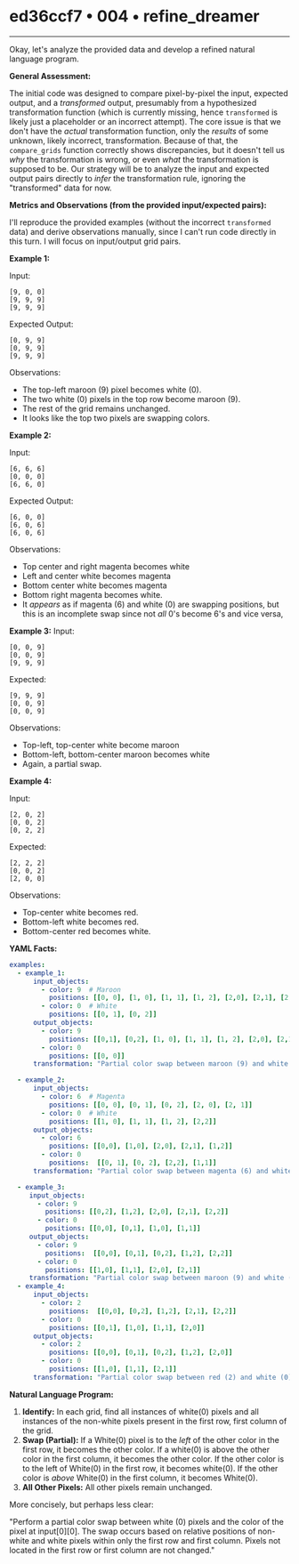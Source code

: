 # ed36ccf7 • 004 • refine_dreamer

---
Okay, let's analyze the provided data and develop a refined natural language program.

**General Assessment:**

The initial code was designed to compare pixel-by-pixel the input, expected output, and a *transformed* output, presumably from a hypothesized transformation function (which is currently missing, hence `transformed` is likely just a placeholder or an incorrect attempt).  The core issue is that we don't have the *actual* transformation function, only the *results* of some unknown, likely incorrect, transformation. Because of that, the `compare_grids` function correctly shows discrepancies, but it doesn't tell us *why* the transformation is wrong, or even *what* the transformation is supposed to be.  Our strategy will be to analyze the input and expected output pairs directly to *infer* the transformation rule, ignoring the "transformed" data for now.

**Metrics and Observations (from the provided input/expected pairs):**

I'll reproduce the provided examples (without the incorrect `transformed` data) and derive observations manually, since I can't run code directly in this turn. I will focus on input/output grid pairs.

**Example 1:**

Input:
```
[9, 0, 0]
[9, 9, 9]
[9, 9, 9]
```
Expected Output:
```
[0, 9, 9]
[0, 9, 9]
[9, 9, 9]
```

Observations:
*   The top-left maroon (9) pixel becomes white (0).
*   The two white (0) pixels in the top row become maroon (9).
*   The rest of the grid remains unchanged.
*   It looks like the top two pixels are swapping colors.

**Example 2:**

Input:
```
[6, 6, 6]
[0, 0, 0]
[6, 6, 0]
```
Expected Output:
```
[6, 0, 0]
[6, 0, 6]
[6, 0, 6]
```

Observations:
*   Top center and right magenta becomes white
*   Left and center white becomes magenta
*   Bottom center white becomes magenta
*   Bottom right magenta becomes white.
*  It *appears* as if magenta (6) and white (0) are swapping positions, but this is an incomplete swap since not *all* 0's become 6's and vice versa,

**Example 3:**
Input:
```
[0, 0, 9]
[0, 0, 9]
[9, 9, 9]
```

Expected:
```
[9, 9, 9]
[0, 0, 9]
[0, 0, 9]
```
Observations:
*   Top-left, top-center white become maroon
*  Bottom-left, bottom-center maroon becomes white
* Again, a partial swap.

**Example 4:**

Input:
```
[2, 0, 2]
[0, 0, 2]
[0, 2, 2]
```
Expected:
```
[2, 2, 2]
[0, 0, 2]
[2, 0, 0]
```
Observations:
*   Top-center white becomes red.
*   Bottom-left white becomes red.
*   Bottom-center red becomes white.

**YAML Facts:**

```yaml
examples:
  - example_1:
      input_objects:
        - color: 9  # Maroon
          positions: [[0, 0], [1, 0], [1, 1], [1, 2], [2,0], [2,1], [2,2]]
        - color: 0  # White
          positions: [[0, 1], [0, 2]]
      output_objects:
        - color: 9
          positions: [[0,1], [0,2], [1, 0], [1, 1], [1, 2], [2,0], [2,1], [2,2]]
        - color: 0
          positions: [[0, 0]]
      transformation: "Partial color swap between maroon (9) and white (0) in specific locations."

  - example_2:
      input_objects:
        - color: 6  # Magenta
          positions: [[0, 0], [0, 1], [0, 2], [2, 0], [2, 1]]
        - color: 0  # White
          positions: [[1, 0], [1, 1], [1, 2], [2,2]]
      output_objects:
        - color: 6
          positions: [[0,0], [1,0], [2,0], [2,1], [1,2]]
        - color: 0
          positions:  [[0, 1], [0, 2], [2,2], [1,1]]
      transformation: "Partial color swap between magenta (6) and white (0)."

  - example_3:
     input_objects:
       - color: 9
         positions: [[0,2], [1,2], [2,0], [2,1], [2,2]]
       - color: 0
         positions: [[0,0], [0,1], [1,0], [1,1]]
     output_objects:
       - color: 9
         positions:  [[0,0], [0,1], [0,2], [1,2], [2,2]]
       - color: 0
         positions: [[1,0], [1,1], [2,0], [2,1]]
     transformation: "Partial color swap between maroon (9) and white (0)."
  - example_4:
      input_objects:
        - color: 2
          positions:  [[0,0], [0,2], [1,2], [2,1], [2,2]]
        - color: 0
          positions: [[0,1], [1,0], [1,1], [2,0]]
      output_objects:
        - color: 2
          positions: [[0,0], [0,1], [0,2], [1,2], [2,0]]
        - color: 0
          positions: [[1,0], [1,1], [2,1]]
      transformation: "Partial color swap between red (2) and white (0)."
```

**Natural Language Program:**

1.  **Identify:** In each grid, find all instances of white(0) pixels and all instances of the non-white pixels present in the first row, first column of the grid.
2.  **Swap (Partial):** If a White(0) pixel is to the *left* of the other color in the first row, it becomes the other color.  If a white(0) is above the other color in the first column, it becomes the other color. If the other color is to the left of White(0) in the first row, it becomes white(0). If the other color is *above* White(0) in the first column, it becomes White(0).
3. **All Other Pixels:** All other pixels remain unchanged.

More concisely, but perhaps less clear:

"Perform a partial color swap between white (0) pixels and the color of the pixel at input\[0]\[0]. The swap occurs based on relative positions of non-white and white pixels within only the first row and first column. Pixels not located in the first row or first column are not changed."

